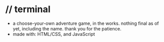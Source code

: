 # // terminal
- a choose-your-own adventure game, in the works. nothing final as of yet, including the name. thank you for the patience. 
- made with: HTML/CSS, and JavaScript
